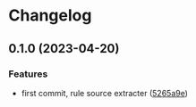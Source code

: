 # Changelog

## 0.1.0 (2023-04-20)


### Features

* first commit, rule source extracter ([5265a9e](https://github.com/Smeds/mkdocs_snakemake_rule_plugin/commit/5265a9e341cf67b2c922e33b5e8556c687758a0c))
